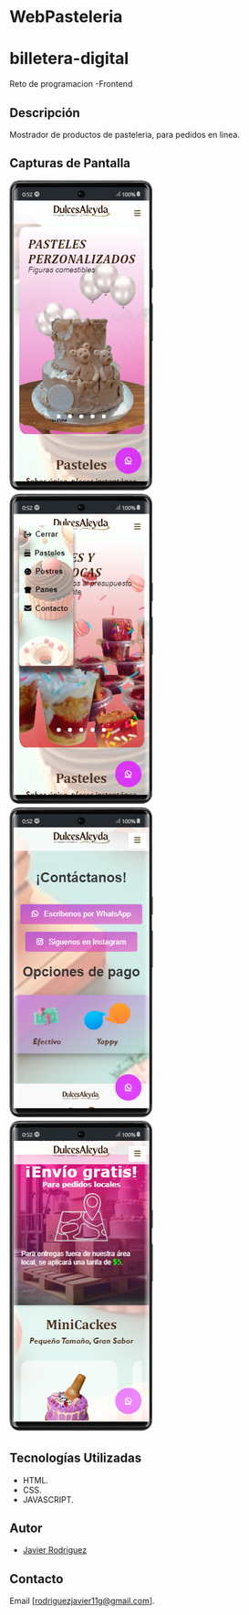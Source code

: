 # WebPasteleria
# billetera-digital
Reto de programacion -Frontend

## Descripción
Mostrador de productos de pasteleria, para pedidos en linea.


## Capturas de Pantalla
![Tab - Inicio](/cap1.png)
![Tab - Menu](/cap2.png)
![Tab - Body](/cap3.png)
![Tab - Contacto](/cap4.png)

## Tecnologías Utilizadas
- HTML.
- CSS.
- JAVASCRIPT.

## Autor
- [Javier Rodriguez](https://github.com/Javier02R) 

## Contacto
Email [rodriguezjavier11g@gmail.com].
